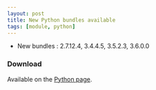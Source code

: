 ```yaml
---
layout: post
title: New Python bundles available
tags: [module, python]
---
```


* New bundles : 2.7.12.4, 3.4.4.5, 3.5.2.3, 3.6.0.0

### Download

Available on the [Python page](/tools/python).